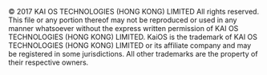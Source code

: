 © 2017 KAI OS TECHNOLOGIES (HONG KONG) LIMITED
All rights reserved. This file or any portion thereof may not be reproduced or used in any manner whatsoever without the express written permission of KAI OS TECHNOLOGIES (HONG KONG) LIMITED. KaiOS is the trademark of KAI OS TECHNOLOGIES (HONG KONG) LIMITED or its affiliate company and may be registered in some jurisdictions. All other trademarks are the property of their respective owners.
